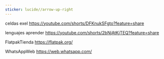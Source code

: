 ```yaml
---
sticker: lucide//arrow-up-right
---
```

celdas exel
https://youtube.com/shorts/DFKnukSFgto?feature=share

lenguajes aprender
https://youtube.com/shorts/2bNjAtKjTEQ?feature=share

FlatpakTienda
https://flatpak.org/

WhatsAppWeb
 https://web.whatsapp.com/